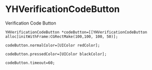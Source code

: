 # YHVerificationCodeButton
Verification Code Button

    YHVerificationCodeButton *codeButton=[[YHVerificationCodeButton alloc]initWithFrame:CGRectMake(100,100, 100, 50)];

    codeButton.normalColor=[UIColor redColor];

    codeButton.pressedColor=[UIColor blackColor];

    codeButton.timeout=60;
